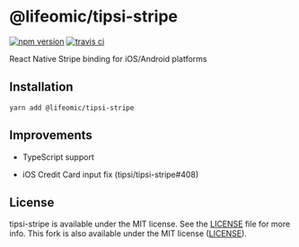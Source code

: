 # @lifeomic/tipsi-stripe

[![npm version](https://img.shields.io/npm/v/@lifeomic/tipsi-stripe?color=neon&style=flat-square)](https://www.npmjs.com/package/@lifeomic/tipsi-stripe)
[![travis ci](https://img.shields.io/travis/lifeomic/tipsi-stripe)](https://travis-ci.org/lifeomic/tipsi-stripe)

React Native Stripe binding for iOS/Android platforms

## Installation

```
yarn add @lifeomic/tipsi-stripe
```

## Improvements

- TypeScript support

- iOS Credit Card input fix (tipsi/tipsi-stripe#408)

## License

tipsi-stripe is available under the MIT license. See the [LICENSE](https://github.com/tipsi/tipsi-stripe/tree/master/LICENSE) file for more info. This fork is also available under the MIT license ([LICENSE](https://github.com/lifeomic/tipsi-stripe/tree/master/LICENSE)).

